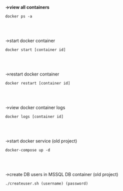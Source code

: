 **->view all containers**
<br>
```
docker ps -a
```
<br>
<br>

->start docker container
<br>
```
docker start [container id]
```
<br>
<br>

->restart docker container
<br>
```
docker restart [container id]
```
<br>
<br>

->view docker container logs
<br>
```
docker logs [container id]
```
<br>
<br>

->start docker service (old project)
<br>
```
docker-compose up -d
```
<br>
<br>

->create DB users in MSSQL DB container (old project)
<br>
```
./createuser.sh (username) (password)
```
<br>
